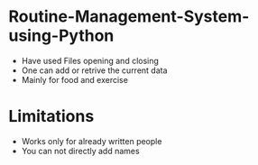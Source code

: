 # Routine-Management-System-using-Python
* Have used Files opening and closing
* One can add or retrive the current data
* Mainly for food and exercise

# Limitations
* Works only for already written people 
* You can not directly add names
